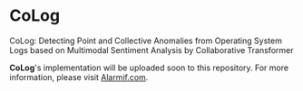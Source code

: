 # CoLog
CoLog: Detecting Point and Collective Anomalies from Operating System Logs based on Multimodal Sentiment Analysis by Collaborative Transformer

**CoLog**'s implementation will be uploaded soon to this repository. For more information, please visit [Alarmif.com](https://www.alarmif.com/).
